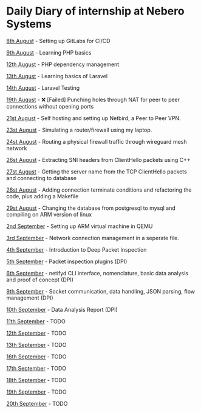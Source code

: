 # Daily Diary of internship at Nebero Systems



[8th August](https://amrinder-cs.github.io/nebero-diary/8_august) - Setting up GitLabs for CI/CD

[9th August](https://amrinder-cs.github.io/nebero-diary/9_august) - Learning PHP basics

[12th August](https://amrinder-cs.github.io/nebero-diary/12_august) - PHP dependency management

[13th August](https://amrinder-cs.github.io/nebero-diary/13_august) - Learning basics of Laravel

[14th August](https://amrinder-cs.github.io/nebero-diary/14_august) - Laravel Testing

[19th August](https://amrinder-cs.github.io/nebero-diary/19_august) - ❌ [Failed] Punching holes through NAT for peer to peer connections without opening ports

[21st August](https://amrinder-cs.github.io/nebero-diary/21_august) - Self hosting and setting up Netbird, a Peer to Peer VPN.

[23st August](https://amrinder-cs.github.io/nebero-diary/23_august) - Simulating a router/firewall using my laptop.

[24st August](https://amrinder-cs.github.io/nebero-diary/24_august) - Routing a physical firewall traffic through wireguard mesh network

[26st August](https://amrinder-cs.github.io/nebero-diary/26_august) - Extracting SNI headers from ClientHello packets using C++

[27st August](https://amrinder-cs.github.io/nebero-diary/27_august) - Getting the server name from the TCP ClientHello packets and connecting to database

[28st August](https://amrinder-cs.github.io/nebero-diary/28_august) - Adding connection terminate conditions and refactoring the code, plus adding a Makefile

[29st August](https://amrinder-cs.github.io/nebero-diary/29_august) - Changing the database from postgresql to mysql and compiling on ARM version of linux

[2nd September](https://amrinder-cs.github.io/nebero-diary/2_september) - Setting up ARM virtual machine in QEMU

[3rd September](https://amrinder-cs.github.io/nebero-diary/3_september) - Network connection management in a seperate file.

[4th September](https://amrinder-cs.github.io/nebero-diary/4_september) - Introduction to Deep Packet Inspection

[5th September](https://amrinder-cs.github.io/nebero-diary/5_september) - Packet inspection plugins (DPI)

[6th September](https://amrinder-cs.github.io/nebero-diary/6_september) -  netifyd CLI interface, nomenclature, basic data analysis and proof of concept (DPI)

[9th September](https://amrinder-cs.github.io/nebero-diary/9_september) - Socket communication, data handling, JSON parsing, flow management (DPI)

[10th September](https://amrinder-cs.github.io/nebero-diary/10_september) - Data Analysis Report (DPI)

[11th September](https://amrinder-cs.github.io/nebero-diary/11_september) - TODO

[12th September](https://amrinder-cs.github.io/nebero-diary/12_september) - TODO

[13th September](https://amrinder-cs.github.io/nebero-diary/13_september) - TODO

[16th September](https://amrinder-cs.github.io/nebero-diary/16_september) - TODO

[17th September](https://amrinder-cs.github.io/nebero-diary/17_september) - TODO

[18th September](https://amrinder-cs.github.io/nebero-diary/18_september) - TODO

[19th September](https://amrinder-cs.github.io/nebero-diary/19_september) - TODO

[20th September](https://amrinder-cs.github.io/nebero-diary/20_september) - TODO